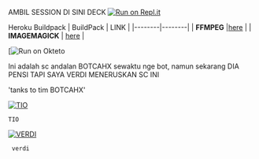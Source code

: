 AMBIL SESSION DI SINI DECK
[![Run on Repl.it](https://repl.it/badge/github/quiec/whatsAlfa)](https://replit.com/@zeeoneofc/SessionByZeeoneOfc?lite=1&outputonly=1#.replit)

Heroku Buildpack
| BuildPack | LINK |
|--------|--------|
| **FFMPEG** |[here](https://github.com/jonathanong/heroku-buildpack-ffmpeg-latest) |
| **IMAGEMAGICK** | [here](https://github.com/DuckyTeam/heroku-buildpack-imagemagick) |

[![Run on Okteto](https://cloud.okteto.com/?_gl=1*t1x32o*_ga*MTk1MDU3MTAyOS4xNjUxNTE2NzM5*_ga_KSKZWJHTJZ*MTY1MzMxNjE3Ni4xMy4xLjE2NTMzMTcyOTguMA..)

Ini adalah sc andalan BOTCAHX sewaktu nge bot, namun sekarang DIA PENSI TAPI SAYA VERDI MENERUSKAN SC INI 


'tanks to tim BOTCAHX'

[![TIO](https://github.com/BOTCAHX.png?size=100)](https://github.com/BOTCAHX) </p>  `TIO`  </p>


[![VERDI](https://github.com/VERDIBOTZ1.png?size=100)](https://github.com/VERDIBOTZ1) </p>  ` verdi`  </p>
